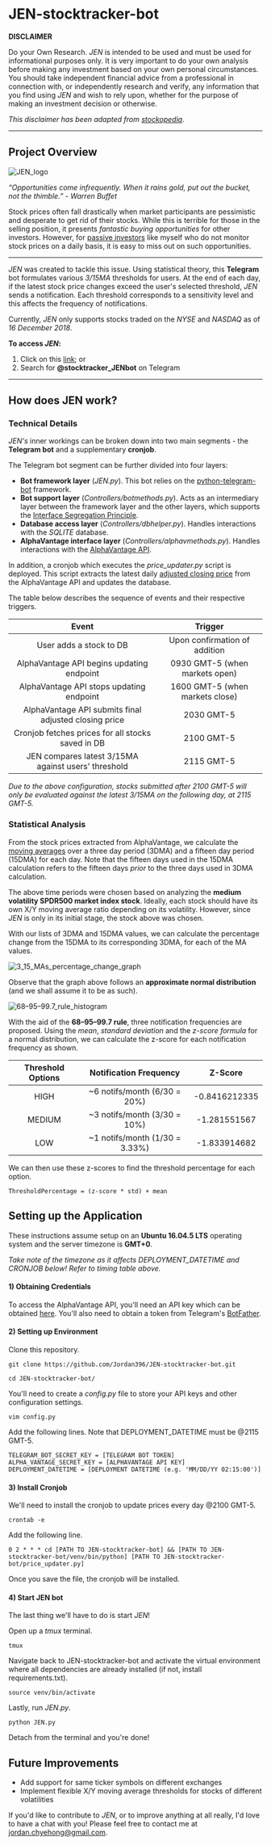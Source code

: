 # JEN-stocktracker-bot

**DISCLAIMER**

Do your Own Research. _JEN_ is intended to be used and must be used for informational purposes only. It is very important to do your own analysis before making any investment based on your own personal circumstances. You should take independent financial advice from a professional in connection with, or independently research and verify, any information that you find using _JEN_ and wish to rely upon, whether for the purpose of making an investment decision or otherwise.

_This disclaimer has been adapted from [stockopedia](https://www.stockopedia.com/page/disclaimer/)_.

---

## Project Overview

![JEN_logo](img/JEN.JPG?raw=true "JEN_logo")

*“Opportunities come infrequently. When it rains gold, put out the bucket, not the thimble.” - Warren Buffet*

Stock prices often fall drastically when market participants are pessimistic and desperate to get rid of their stocks. While this is terrible for those in the selling position, it presents _fantastic buying opportunities_ for other investors. However, for [passive investors](https://www.investopedia.com/terms/p/passiveinvesting.asp) like myself who do not monitor stock prices on a daily basis, it is easy to miss out on such opportunities.

---

_JEN_ was created to tackle this issue. Using statistical theory, this **Telegram** bot formulates various _3/15MA_ thresholds for users. At the end of each day, if the latest stock price changes exceed the user's selected threshold, _JEN_ sends a notification. Each threshold corresponds to a sensitivity level and this affects the frequency of notifications.

Currently, _JEN_ only supports stocks traded on the _NYSE_ and _NASDAQ_ as of _16 December 2018_.

**To access _JEN_:** 

1. Click on this [link](t.me/stocktracker_JENbot); or 
2. Search for **@stocktracker_JENbot** on Telegram

---

## How does JEN work?
### Technical Details
_JEN's_ inner workings can be broken down into two main segments - the **Telegram bot** and a supplementary **cronjob**.

The Telegram bot segment can be further divided into four layers:
* **Bot framework layer** (_JEN.py_). This bot relies on the [python-telegram-bot](https://github.com/python-telegram-bot/python-telegram-bot) framework.
* **Bot support layer** (_Controllers/botmethods.py_). Acts as an intermediary layer between the framework layer and the other layers, which supports the [Interface Segregation Principle](https://en.wikipedia.org/wiki/Interface_segregation_principle).
* **Database access layer** (_Controllers/dbhelper.py_). Handles interactions with the _SQLITE_ database.
* **AlphaVantage interface layer** (_Controllers/alphavmethods.py_). Handles interactions with the [AlphaVantage API](https://www.alphavantage.co/).

In addition, a cronjob which executes the *price_updater.py* script is deployed. This script extracts the latest daily [adjusted closing price](https://www.investopedia.com/terms/a/adjusted_closing_price.asp) from the AlphaVantage API and updates the database.

The table below describes the sequence of events and their respective triggers.

| Event                                                     | Trigger                             |
|:---------------------------------------------------------:|:-----------------------------------:|
| User adds a stock to DB                                   | Upon confirmation of addition       |
| AlphaVantage API begins updating endpoint                 | 0930 GMT-5 (when markets open)      |
| AlphaVantage API stops updating endpoint                  | 1600 GMT-5 (when markets close)     |
| AlphaVantage API submits final adjusted closing price     | 2030 GMT-5                          |
| Cronjob fetches prices for all stocks saved in DB         | 2100 GMT-5                          |
| JEN compares latest 3/15MA against users' threshold       | 2115 GMT-5                          |

_Due to the above configuration, stocks submitted after 2100 GMT-5 will only be evaluated against the latest 3/15MA on the following day, at 2115 GMT-5._

### Statistical Analysis
From the stock prices extracted from AlphaVantage, we calculate the [moving averages](https://www.investopedia.com/terms/m/movingaverage.asp) over a three day period (3DMA) and a fifteen day period (15DMA) for each day. Note that the fifteen days used in the 15DMA calculation refers to the fifteen days _prior_ to the three days used in 3DMA calculation. 

The above time periods were chosen based on analyzing the **medium volatility SPDR500 market index stock**. Ideally, each stock should have its own X/Y moving average ratio depending on its volatility. However, since _JEN_ is only in its initial stage, the stock above was chosen. 

With our lists of 3DMA and 15DMA values, we can calculate the percentage change from the 15DMA to its corresponding 3DMA, for each of the MA values.

![3_15_MAs_percentage_change_graph](img/3_15_MAs_percentage_change_graph.JPG?raw=true "315MA_percentage_change_graph")

Observe that the graph above follows an **approximate normal distribution** (and we shall assume it to be as such). 

![68–95–99.7_rule_histogram](img/Empirical_rule_histogram.svg.png?raw=true "Empirical_rule_histogram")

With the aid of the **68–95–99.7 rule**, three notification frequencies are proposed. Using the *mean*, *standard deviation* and the *z-score formula* for a normal distribution, we can calculate the z-score for each notification frequency as shown.

| Threshold Options         | Notification Frequency        | Z-Score                             |
|:-------------------------:|:-----------------------------:|:-----------------------------------:|
| HIGH                      | ~6 notifs/month (6/30 = 20%)  | -0.8416212335                       |
| MEDIUM                    | ~3 notifs/month (3/30 = 10%)  | -1.281551567                        |
| LOW                       | ~1 notifs/month (1/30 = 3.33%)| -1.833914682                        |

We can then use these z-scores to find the threshold percentage for each option. 

`ThresholdPercentage = (z-score * std) + mean`

## Setting up the Application

These instructions assume setup on an **Ubuntu 16.04.5 LTS** operating system and the server timezone is **GMT+0**.

*Take note of the timezone as it affects DEPLOYMENT_DATETIME and CRONJOB below! Refer to timing table above.*

#### 1) Obtaining Credentials
To access the AlphaVantage API, you'll need an API key which can be obtained [here](https://www.alphavantage.co/support/#api-key).
You'll also need to obtain a token from Telegram's [BotFather](https://core.telegram.org/bots#6-botfather).

#### 2) Setting up Environment
Clone this repository.

`git clone https://github.com/Jordan396/JEN-stocktracker-bot.git`

`cd JEN-stocktracker-bot/`

You'll need to create a _config.py_ file to store your API keys and other configuration settings.

`vim config.py`

Add the following lines. Note that DEPLOYMENT_DATETIME must be @2115 GMT-5.
```
TELEGRAM_BOT_SECRET_KEY = [TELEGRAM BOT TOKEN]
ALPHA_VANTAGE_SECRET_KEY = [ALPHAVANTAGE API KEY]
DEPLOYMENT_DATETIME = [DEPLOYMENT DATETIME (e.g. 'MM/DD/YY 02:15:00')]
```

#### 3) Install Cronjob
We'll need to install the cronjob to update prices every day @2100 GMT-5.

`crontab -e`

Add the following line.

`0 2 * * * cd [PATH TO JEN-stocktracker-bot] && [PATH TO JEN-stocktracker-bot/venv/bin/python] [PATH TO JEN-stocktracker-bot/price_updater.py]`

Once you save the file, the cronjob will be installed.

#### 4) Start JEN bot
The last thing we'll have to do is start _JEN_!

Open up a _tmux_ terminal.

`tmux`

Navigate back to JEN-stocktracker-bot and activate the virtual environment where all dependencies are already installed (if not, install requirements.txt).

`source venv/bin/activate`

Lastly, run _JEN.py_.

`python JEN.py`

Detach from the terminal and you're done!

## Future Improvements
* Add support for same ticker symbols on different exchanges
* Implement flexible X/Y moving average thresholds for stocks of different volatilities

If you'd like to contribute to _JEN_, or to improve anything at all really, I'd love to have a chat with you! Please feel free to contact me at [jordan.chyehong@gmail.com](jordan.chyehong@gmail.com).